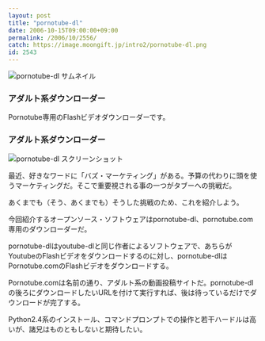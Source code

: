 ```yaml
---
layout: post
title: "pornotube-dl"
date: 2006-10-15T09:00:00+09:00
permalink: /2006/10/2556/
catch: https://image.moongift.jp/intro2/pornotube-dl.png
id: 2543
---
```

 ![pornotube-dl サムネイル](https://image.moongift.jp/intro2/pornotube-dl.t.png "pornotube-dl サムネイル")
  

### アダルト系ダウンローダー
  
Pornotube専用のFlashビデオダウンローダーです。  
<!--more-->  

### アダルト系ダウンローダー
  

![pornotube-dl スクリーンショット](https://image.moongift.jp/intro2/pornotube-dl.png "pornotube-dl スクリーンショット")

  

最近、好きなワードに「バズ・マーケティング」がある。予算の代わりに頭を使うマーケティングだ。そこで重要視される事の一つがタブーへの挑戦だ。

  

あくまでも（そう、あくまでも）そうした挑戦のため、これを紹介しよう。

  

今回紹介するオープンソース・ソフトウェアはpornotube-dl、pornotube.com専用のダウンローダーだ。

  

pornotube-dlはyoutube-dlと同じ作者によるソフトウェアで、あちらがYoutubeのFlashビデオをダウンロードするのに対し、pornotube-dlはPornotube.comのFlashビデオをダウンロードする。

  

Pornotube.comは名前の通り、アダルト系の動画投稿サイトだ。pornotube-dlの後ろにダウンロードしたいURLを付けて実行すれば、後は待っているだけでダウンロードが完了する。

  

Python2.4系のインストール、コマンドプロンプトでの操作と若干ハードルは高いが、諸兄はものともしないと期待したい。

